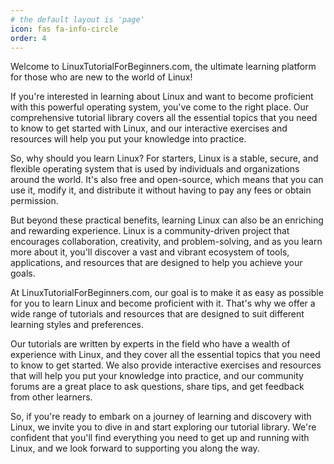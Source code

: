 ```yaml
---
# the default layout is 'page'
icon: fas fa-info-circle
order: 4
---
```


Welcome to LinuxTutorialForBeginners.com, the ultimate learning platform for those who are new to the world of Linux!

If you're interested in learning about Linux and want to become proficient with this powerful operating system, you've come to the right place. Our comprehensive tutorial library covers all the essential topics that you need to know to get started with Linux, and our interactive exercises and resources will help you put your knowledge into practice.

So, why should you learn Linux? For starters, Linux is a stable, secure, and flexible operating system that is used by individuals and organizations around the world. It's also free and open-source, which means that you can use it, modify it, and distribute it without having to pay any fees or obtain permission.

But beyond these practical benefits, learning Linux can also be an enriching and rewarding experience. Linux is a community-driven project that encourages collaboration, creativity, and problem-solving, and as you learn more about it, you'll discover a vast and vibrant ecosystem of tools, applications, and resources that are designed to help you achieve your goals.

At LinuxTutorialForBeginners.com, our goal is to make it as easy as possible for you to learn Linux and become proficient with it. That's why we offer a wide range of tutorials and resources that are designed to suit different learning styles and preferences.

Our tutorials are written by experts in the field who have a wealth of experience with Linux, and they cover all the essential topics that you need to know to get started. We also provide interactive exercises and resources that will help you put your knowledge into practice, and our community forums are a great place to ask questions, share tips, and get feedback from other learners.

So, if you're ready to embark on a journey of learning and discovery with Linux, we invite you to dive in and start exploring our tutorial library. We're confident that you'll find everything you need to get up and running with Linux, and we look forward to supporting you along the way.
